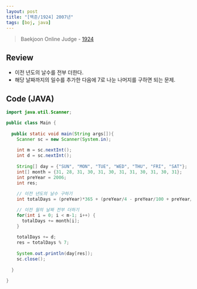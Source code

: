 ```yaml
---
layout: post
title: "[백준/1924] 2007년"
tags: [boj, java]
---
```

> Baekjoon Online Judge - [1924](https://www.acmicpc.net/problem/1924)

## Review
* 이전 년도의 날수를 전부 더한다.
* 해당 날짜까지의 일수를 추가한 다음에 7로 나눈 나머지를 구하면 되는 문제.

## Code (JAVA)
```java
import java.util.Scanner;

public class Main {
  
  public static void main(String args[]){
    Scanner sc = new Scanner(System.in);
    
    int m = sc.nextInt();
    int d = sc.nextInt();
    
    String[] day = {"SUN", "MON", "TUE", "WED", "THU", "FRI", "SAT"};
    int[] month = {31, 28, 31, 30, 31, 30, 31, 31, 30, 31, 30, 31};
    int preYear = 2006;
    int res;
    
    // 이전 년도의 날수 구하기
    int totalDays = (preYear)*365 + (preYear/4 - preYear/100 + preYear/400);

    // 이전 월의 날짜 전부 더하기
    for(int i = 0; i < m-1; i++) {
      totalDays += month[i];
    }
    
    totalDays += d;
    res = totalDays % 7;
    
    System.out.println(day[res]);
    sc.close();
    
  }
  
}
```